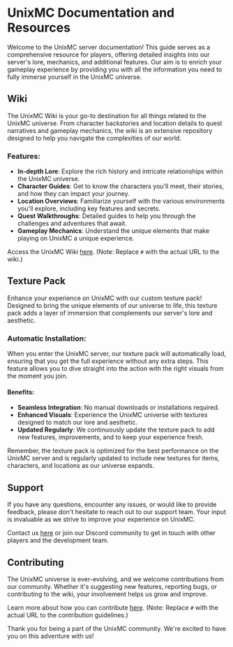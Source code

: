 # UnixMC Documentation and Resources

Welcome to the UnixMC server documentation! This guide serves as a comprehensive resource for players, offering detailed insights into our server's lore, mechanics, and additional features. Our aim is to enrich your gameplay experience by providing you with all the information you need to fully immerse yourself in the UnixMC universe.

## Wiki

The UnixMC Wiki is your go-to destination for all things related to the UnixMC universe. From character backstories and location details to quest narratives and gameplay mechanics, the wiki is an extensive repository designed to help you navigate the complexities of our world.

### Features:

- **In-depth Lore**: Explore the rich history and intricate relationships within the UnixMC universe.
- **Character Guides**: Get to know the characters you'll meet, their stories, and how they can impact your journey.
- **Location Overviews**: Familiarize yourself with the various environments you'll explore, including key features and secrets.
- **Quest Walkthroughs**: Detailed guides to help you through the challenges and adventures that await.
- **Gameplay Mechanics**: Understand the unique elements that make playing on UnixMC a unique experience.

Access the UnixMC Wiki [here](#). (Note: Replace `#` with the actual URL to the wiki.)

## Texture Pack

Enhance your experience on UnixMC with our custom texture pack! Designed to bring the unique elements of our universe to life, this texture pack adds a layer of immersion that complements our server's lore and aesthetic.

### Automatic Installation:

When you enter the UnixMC server, our texture pack will automatically load, ensuring that you get the full experience without any extra steps. This feature allows you to dive straight into the action with the right visuals from the moment you join.

#### Benefits:

- **Seamless Integration**: No manual downloads or installations required.
- **Enhanced Visuals**: Experience the UnixMC universe with textures designed to match our lore and aesthetic.
- **Updated Regularly**: We continuously update the texture pack to add new features, improvements, and to keep your experience fresh.

Remember, the texture pack is optimized for the best performance on the UnixMC server and is regularly updated to include new textures for items, characters, and locations as our universe expands.

## Support

If you have any questions, encounter any issues, or would like to provide feedback, please don't hesitate to reach out to our support team. Your input is invaluable as we strive to improve your experience on UnixMC.

Contact us [here](https://discord.gg/unixmc) or join our Discord community to get in touch with other players and the development team.

## Contributing

The UnixMC universe is ever-evolving, and we welcome contributions from our community. Whether it's suggesting new features, reporting bugs, or contributing to the wiki, your involvement helps us grow and improve.

Learn more about how you can contribute [here](#). (Note: Replace `#` with the actual URL to the contribution guidelines.)

Thank you for being a part of the UnixMC community. We're excited to have you on this adventure with us!